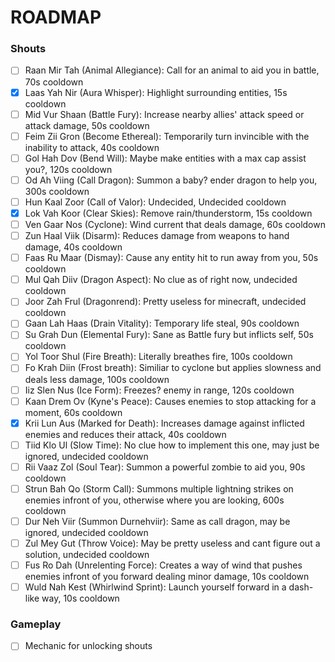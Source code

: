 # ROADMAP
### Shouts
- [ ] Raan Mir Tah (Animal Allegiance): Call for an animal to aid you in battle, 70s cooldown
- [x] Laas Yah Nir (Aura Whisper): Highlight surrounding entities, 15s cooldown
- [ ] Mid Vur Shaan (Battle Fury): Increase nearby allies' attack speed or attack damage, 50s cooldown
- [ ] Feim Zii Gron (Become Ethereal): Temporarily turn invincible with the inability to attack, 40s cooldown
- [ ] Gol Hah Dov (Bend Will): Maybe make entities with a max cap assist you?, 120s cooldown
- [ ] Od Ah Viing (Call Dragon): Summon a baby? ender dragon to help you, 300s cooldown
- [ ] Hun Kaal Zoor (Call of Valor): Undecided, Undecided cooldown
- [x] Lok Vah Koor (Clear Skies): Remove rain/thunderstorm, 15s cooldown
- [ ] Ven Gaar Nos (Cyclone): Wind current that deals damage, 60s cooldown
- [ ] Zun Haal Viik (Disarm): Reduces damage from weapons to hand damage, 40s cooldown
- [ ] Faas Ru Maar (Dismay): Cause any entity hit to run away from you, 50s cooldown
- [ ] Mul Qah Diiv (Dragon Aspect): No clue as of right now, undecided cooldown
- [ ] Joor Zah Frul (Dragonrend): Pretty useless for minecraft, undecided cooldown
- [ ] Gaan Lah Haas (Drain Vitality): Temporary life steal, 90s cooldown
- [ ] Su Grah Dun (Elemental Fury): Sane as Battle fury but inflicts self, 50s cooldown
- [ ] Yol Toor Shul (Fire Breath): Literally breathes fire, 100s cooldown
- [ ] Fo Krah Diin (Frost breath): Similiar to cyclone but applies slowness and deals less damage, 100s cooldown
- [ ] Iiz Slen Nus (Ice Form): Freezes? enemy in range, 120s cooldown
- [ ] Kaan Drem Ov (Kyne's Peace): Causes enemies to stop attacking for a moment, 60s cooldown
- [x] Krii Lun Aus (Marked for Death): Increases damage against inflicted enemies and reduces their attack, 40s cooldown
- [ ] Tiid Klo Ul (Slow Time): No clue how to implement this one, may just be ignored, undecided cooldown
- [ ] Rii Vaaz Zol (Soul Tear): Summon a powerful zombie to aid you, 90s cooldown
- [ ] Strun Bah Qo (Storm Call): Summons multiple lightning strikes on enemies infront of you, otherwise where you are looking, 600s cooldown
- [ ] Dur Neh Viir (Summon Durnehviir): Same as call dragon, may be ignored, undecided cooldown
- [ ] Zul Mey Gut (Throw Voice): May be pretty useless and cant figure out a solution, undecided cooldown
- [ ] Fus Ro Dah (Unrelenting Force): Creates a way of wind that pushes enemies infront of you forward dealing minor damage, 10s cooldown
- [ ] Wuld Nah Kest (Whirlwind Sprint): Launch yourself forward in a dash-like way, 10s cooldown

### Gameplay
- [ ] Mechanic for unlocking shouts